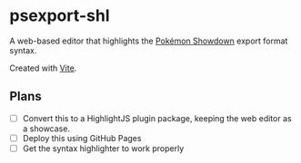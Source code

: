 # psexport-shl

A web-based editor that highlights the
[Pokémon Showdown](https://pokemonshowdown.com/) export format syntax.

Created with [Vite](https://vitejs.dev/).

## Plans

- [ ] Convert this to a HighlightJS plugin package, keeping the web editor as
a showcase.
- [ ] Deploy this using GitHub Pages
- [ ] Get the syntax highlighter to work properly
